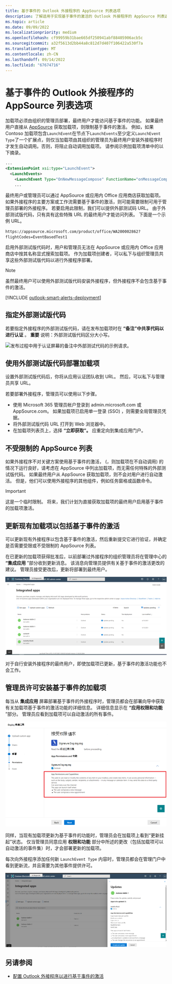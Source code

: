 ```yaml
---
title: 基于事件的 Outlook 外接程序的 AppSource 列表选项
description: 了解适用于实现基于事件的激活的 Outlook 外接程序的 AppSource 列表选项。
ms.topic: article
ms.date: 09/09/2022
ms.localizationpriority: medium
ms.openlocfilehash: cf99959b31bae665df250941abf88405906acb5c
ms.sourcegitcommit: a32f5613d2bb44a8c812d7d407f106422a530f7a
ms.translationtype: MT
ms.contentlocale: zh-CN
ms.lasthandoff: 09/14/2022
ms.locfileid: "67674716"
---
```

# <a name="appsource-listing-options-for-your-event-based-outlook-add-in"></a>基于事件的 Outlook 外接程序的 AppSource 列表选项

加载项必须由组织的管理员部署，最终用户才能访问基于事件的功能。 如果最终用户直接从 [AppSource](https://appsource.microsoft.com) 获取加载项，则限制基于事件的激活。 例如，如果 Contoso 加载项包含`LaunchEvent`在节点下`LaunchEvents`至少定义`LaunchEvent Type`了一个扩展点，则仅当加载项由其组织的管理员为最终用户安装外接程序时才发生自动调用。否则，将阻止自动调用加载项。 请参阅示例加载项清单中的以下摘录。

```xml
...
<ExtensionPoint xsi:type="LaunchEvent">
  <LaunchEvents>
    <LaunchEvent Type="OnNewMessageCompose" FunctionName="onMessageComposeHandler"/>
    ...
```

最终用户或管理员可以通过 AppSource 或应用内 Office 应用商店获取加载项。 如果外接程序的主要方案或工作流需要基于事件的激活，则可能需要限制可用于管理员部署的外接程序。 若要启用此限制，我们可以提供外部测试码 URL。 由于外部测试版代码，只有具有这些特殊 URL 的最终用户才能访问列表。 下面是一个示例 URL。

`https://appsource.microsoft.com/product/office/WA200002862?flightCodes=EventBasedTest1`

启用外部测试版代码时，用户和管理员无法在 AppSource 或应用内 Office 应用商店中按其名称显式搜索加载项。 作为加载项创建者，可以私下与组织管理员共享这些外部测试版代码以进行外接程序部署。

> [!NOTE]
> 虽然最终用户可以使用外部测试版代码安装外接程序，但外接程序不会包含基于事件的激活。

[!INCLUDE [outlook-smart-alerts-deployment](../includes/outlook-smart-alerts-deployment.md)]

## <a name="specify-a-flight-code"></a>指定外部测试版代码

若要指定外接程序的外部测试版代码，请在发布加载项时在 **“备注”中共享代码以进行认证** 。 **重要** 说明：外部测试版代码区分大小写。

![发布过程中用于认证屏幕的备注中外部测试代码的示例请求。](../images/outlook-publish-notes-for-certification.png)

## <a name="deploy-add-in-with-flight-code"></a>使用外部测试版代码部署加载项

设置外部测试版代码后，你将从应用认证团队收到 URL。 然后，可以私下与管理员共享 URL。

若要部署外接程序，管理员可以使用以下步骤。

- 使用 Microsoft 365 管理员帐户登录到 admin.microsoft.com 或 AppSource.com。 如果加载项已启用单一登录 (SSO) ，则需要全局管理员凭据。
- 将外部测试版代码 URL 打开到 Web 浏览器中。
- 在加载项列表页上，选择 **“立即获取”。** 应重定向到集成应用门户。

## <a name="unrestricted-appsource-listing"></a>不受限制的 AppSource 列表

如果外接程序不对关键方案使用基于事件的激活， (，则加载项在不自动调用) 的情况下运行良好，请考虑在 AppSource 中列出加载项，而无需任何特殊的外部测试版代码。 如果最终用户从 AppSource 获取加载项，则不会对用户进行自动激活。 但是，他们可以使用外接程序的其他组件，例如任务窗格或函数命令。

> [!IMPORTANT]
> 这是一个临时限制。 将来，我们计划为直接获取加载项的最终用户启用基于事件的加载项激活。

## <a name="update-existing-add-ins-to-include-event-based-activation"></a>更新现有加载项以包括基于事件的激活

可以更新现有外接程序以包含基于事件的激活，然后重新提交它进行验证，并确定是否需要受限或不受限制的 AppSource 列表。

在已更新的加载项获得批准后，以前部署过外接程序的组织管理员将在管理中心的 **“集成应用** ”部分收到更新消息。 该消息向管理员提供有关基于事件的激活更改的建议。 管理员接受更改后，更新将部署到最终用户。

![“集成应用”屏幕上的应用更新通知。](../images/outlook-deploy-update-notification.png)

对于自行安装外接程序的最终用户，即使加载项已更新，基于事件的激活功能也不会工作。

## <a name="admin-consent-for-installing-event-based-add-ins"></a>管理员许可安装基于事件的加载项

每当从 **集成应用** 屏幕部署基于事件的外接程序时，管理员都会在部署向导中获取有关加载项基于事件的激活功能的详细信息。 详细信息显示在 **“应用权限和功能** ”部分。 管理员应看到加载项可以自动激活的所有事件。

![部署新应用时的“接受权限请求”屏幕。](../images/outlook-deploy-accept-permissions-requests.png)

同样，当现有加载项更新为基于事件的功能时，管理员会在加载项上看到“更新挂起”状态。 仅当管理员同意应用 **权限和功能** 部分中所述的更改（包括加载项可以自动激活的事件集）时，才会部署更新的加载项。

每次向外接程序添加任何新 `LaunchEvent Type` 内容时，管理员都会在管理门户中看到更新流，并且需要为其他事件提供许可。

![部署更新后的应用时的“汇报”流。](../images/outlook-deploy-update-flow.png)

## <a name="see-also"></a>另请参阅

- [配置 Outlook 外接程序以进行基于事件的激活](autolaunch.md)

